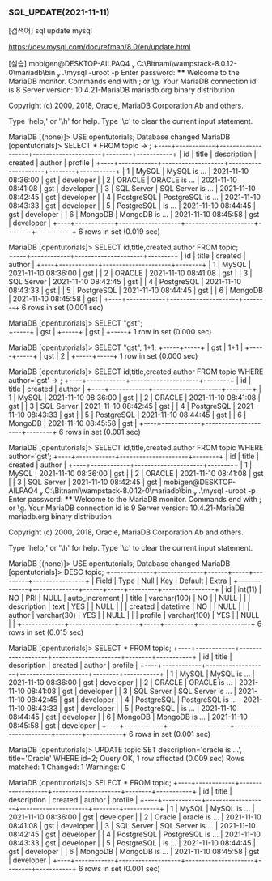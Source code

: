 ### SQL_UPDATE(2021-11-11)

[검색어]
sql update mysql

https://dev.mysql.com/doc/refman/8.0/en/update.html

[실습]
mobigen@DESKTOP-AILPAQ4  C:\Bitnami\wampstack-8.0.12-0\mariadb\bin  .\mysql -uroot -p
Enter password: **\*\***
Welcome to the MariaDB monitor. Commands end with ; or \g.
Your MariaDB connection id is 8
Server version: 10.4.21-MariaDB mariadb.org binary distribution

Copyright (c) 2000, 2018, Oracle, MariaDB Corporation Ab and others.

Type 'help;' or '\h' for help. Type '\c' to clear the current input statement.

MariaDB [(none)]> USE opentutorials;
Database changed
MariaDB [opentutorials]> SELECT \* FROM topic
-> ;
+----+------------+-------------------+---------------------+--------+-----------+
| id | title | description | created | author | profile |
+----+------------+-------------------+---------------------+--------+-----------+
| 1 | MySQL | MySQL is ... | 2021-11-10 08:36:00 | gst | developer |
| 2 | ORACLE | ORACLE is ... | 2021-11-10 08:41:08 | gst | developer |
| 3 | SQL Server | SQL Server is ... | 2021-11-10 08:42:45 | gst | developer |
| 4 | PostgreSQL | PostgreSQL is ... | 2021-11-10 08:43:33 | gst | developer |
| 5 | PostgreSQL | is ... | 2021-11-10 08:44:45 | gst | developer |
| 6 | MongoDB | MongoDB is ... | 2021-11-10 08:45:58 | gst | developer |
+----+------------+-------------------+---------------------+--------+-----------+
6 rows in set (0.019 sec)

MariaDB [opentutorials]> SELECT id,title,created,author FROM topic;  
+----+------------+---------------------+--------+
| id | title | created | author |
+----+------------+---------------------+--------+
| 1 | MySQL | 2021-11-10 08:36:00 | gst |
| 2 | ORACLE | 2021-11-10 08:41:08 | gst |
| 3 | SQL Server | 2021-11-10 08:42:45 | gst |
| 4 | PostgreSQL | 2021-11-10 08:43:33 | gst |
| 5 | PostgreSQL | 2021-11-10 08:44:45 | gst |
| 6 | MongoDB | 2021-11-10 08:45:58 | gst |
+----+------------+---------------------+--------+
6 rows in set (0.001 sec)

MariaDB [opentutorials]> SELECT "gst";  
+-----+
| gst |
+-----+
| gst |
+-----+
1 row in set (0.000 sec)

MariaDB [opentutorials]> SELECT "gst", 1+1;
+-----+-----+
| gst | 1+1 |
+-----+-----+
| gst | 2 |
+-----+-----+
1 row in set (0.000 sec)

MariaDB [opentutorials]> SELECT id,title,created,author FROM topic WHERE author='gst'
-> ;
+----+------------+---------------------+--------+
| id | title | created | author |
+----+------------+---------------------+--------+
| 1 | MySQL | 2021-11-10 08:36:00 | gst |
| 2 | ORACLE | 2021-11-10 08:41:08 | gst |
| 3 | SQL Server | 2021-11-10 08:42:45 | gst |
| 4 | PostgreSQL | 2021-11-10 08:43:33 | gst |
| 5 | PostgreSQL | 2021-11-10 08:44:45 | gst |
| 6 | MongoDB | 2021-11-10 08:45:58 | gst |
+----+------------+---------------------+--------+
6 rows in set (0.001 sec)

MariaDB [opentutorials]> SELECT id,title,created,author FROM topic WHERE author='gst';
+----+------------+---------------------+--------+
| id | title | created | author |
+----+------------+---------------------+--------+
| 1 | MySQL | 2021-11-10 08:36:00 | gst |
| 2 | ORACLE | 2021-11-10 08:41:08 | gst |
| 3 | SQL Server | 2021-11-10 08:42:45 | gst |
mobigen@DESKTOP-AILPAQ4  C:\Bitnami\wampstack-8.0.12-0\mariadb\bin  .\mysql -uroot -p
Enter password: **\*\***
Welcome to the MariaDB monitor. Commands end with ; or \g.
Your MariaDB connection id is 9
Server version: 10.4.21-MariaDB mariadb.org binary distribution

Copyright (c) 2000, 2018, Oracle, MariaDB Corporation Ab and others.

Type 'help;' or '\h' for help. Type '\c' to clear the current input statement.

MariaDB [(none)]> USE opentutorials;
Database changed
MariaDB [opentutorials]> DESC topic;
+-------------+--------------+------+-----+---------+----------------+
| Field | Type | Null | Key | Default | Extra |
+-------------+--------------+------+-----+---------+----------------+
| id | int(11) | NO | PRI | NULL | auto_increment |
| title | varchar(100) | NO | | NULL | |
| description | text | YES | | NULL | |
| created | datetime | NO | | NULL | |
| author | varchar(30) | YES | | NULL | |
| profile | varchar(100) | YES | | NULL | |
+-------------+--------------+------+-----+---------+----------------+
6 rows in set (0.015 sec)

MariaDB [opentutorials]> SELECT \* FROM topic;
+----+------------+-------------------+---------------------+--------+-----------+
| id | title | description | created | author | profile |
+----+------------+-------------------+---------------------+--------+-----------+
| 1 | MySQL | MySQL is ... | 2021-11-10 08:36:00 | gst | developer |
| 2 | ORACLE | ORACLE is ... | 2021-11-10 08:41:08 | gst | developer |
| 3 | SQL Server | SQL Server is ... | 2021-11-10 08:42:45 | gst | developer |
| 4 | PostgreSQL | PostgreSQL is ... | 2021-11-10 08:43:33 | gst | developer |
| 5 | PostgreSQL | is ... | 2021-11-10 08:44:45 | gst | developer |
| 6 | MongoDB | MongoDB is ... | 2021-11-10 08:45:58 | gst | developer |
+----+------------+-------------------+---------------------+--------+-----------+
6 rows in set (0.001 sec)

MariaDB [opentutorials]> UPDATE topic SET description='oracle is ...', title='Oracle' WHERE id=2;
Query OK, 1 row affected (0.009 sec)
Rows matched: 1 Changed: 1 Warnings: 0

MariaDB [opentutorials]> SELECT \* FROM topic;
+----+------------+-------------------+---------------------+--------+-----------+
| id | title | description | created | author | profile |
+----+------------+-------------------+---------------------+--------+-----------+
| 1 | MySQL | MySQL is ... | 2021-11-10 08:36:00 | gst | developer |
| 2 | Oracle | oracle is ... | 2021-11-10 08:41:08 | gst | developer |
| 3 | SQL Server | SQL Server is ... | 2021-11-10 08:42:45 | gst | developer |
| 4 | PostgreSQL | PostgreSQL is ... | 2021-11-10 08:43:33 | gst | developer |
| 5 | PostgreSQL | is ... | 2021-11-10 08:44:45 | gst | developer |
| 6 | MongoDB | MongoDB is ... | 2021-11-10 08:45:58 | gst | developer |
+----+------------+-------------------+---------------------+--------+-----------+
6 rows in set (0.001 sec)
